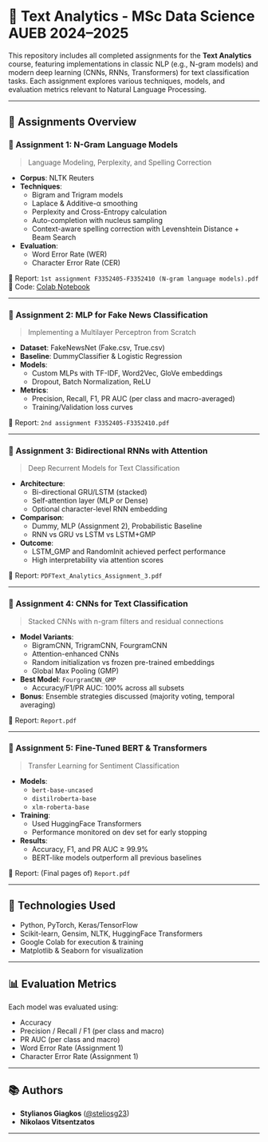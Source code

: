 # 🧠 Text Analytics - MSc Data Science AUEB 2024–2025  

This repository includes all completed assignments for the **Text Analytics** course, featuring implementations in classic NLP (e.g., N-gram models) and modern deep learning (CNNs, RNNs, Transformers) for text classification tasks. Each assignment explores various techniques, models, and evaluation metrics relevant to Natural Language Processing.

---

## 📁 Assignments Overview

### 🔹 Assignment 1: N-Gram Language Models  
> Language Modeling, Perplexity, and Spelling Correction

- **Corpus**: NLTK Reuters
- **Techniques**:
  - Bigram and Trigram models
  - Laplace & Additive-α smoothing
  - Perplexity and Cross-Entropy calculation
  - Auto-completion with nucleus sampling
  - Context-aware spelling correction with Levenshtein Distance + Beam Search
- **Evaluation**:
  - Word Error Rate (WER)
  - Character Error Rate (CER)

📎 Report: `1st assignment F3352405-F3352410 (N-gram language models).pdf`  
📓 Code: [Colab Notebook](https://colab.research.google.com/drive/1QPik6-YpZnA_pQxvZbSN6fxChK3B2BDV)

---

### 🔹 Assignment 2: MLP for Fake News Classification  
> Implementing a Multilayer Perceptron from Scratch

- **Dataset**: FakeNewsNet (Fake.csv, True.csv)
- **Baseline**: DummyClassifier & Logistic Regression
- **Models**:
  - Custom MLPs with TF-IDF, Word2Vec, GloVe embeddings
  - Dropout, Batch Normalization, ReLU
- **Metrics**:
  - Precision, Recall, F1, PR AUC (per class and macro-averaged)
  - Training/Validation loss curves

📎 Report: `2nd assignment F3352405-F3352410.pdf`

---

### 🔹 Assignment 3: Bidirectional RNNs with Attention  
> Deep Recurrent Models for Text Classification

- **Architecture**:
  - Bi-directional GRU/LSTM (stacked)
  - Self-attention layer (MLP or Dense)
  - Optional character-level RNN embedding
- **Comparison**:
  - Dummy, MLP (Assignment 2), Probabilistic Baseline
  - RNN vs GRU vs LSTM vs LSTM+GMP
- **Outcome**:
  - LSTM_GMP and RandomInit achieved perfect performance
  - High interpretability via attention scores

📎 Report: `PDFText_Analytics_Assignment_3.pdf`

---

### 🔹 Assignment 4: CNNs for Text Classification  
> Stacked CNNs with n-gram filters and residual connections

- **Model Variants**:
  - BigramCNN, TrigramCNN, FourgramCNN
  - Attention-enhanced CNNs
  - Random initialization vs frozen pre-trained embeddings
  - Global Max Pooling (GMP)
- **Best Model**: `FourgramCNN_GMP`
  - Accuracy/F1/PR AUC: 100% across all subsets
- **Bonus**: Ensemble strategies discussed (majority voting, temporal averaging)

📎 Report: `Report.pdf`

---

### 🔹 Assignment 5: Fine-Tuned BERT & Transformers  
> Transfer Learning for Sentiment Classification

- **Models**:
  - `bert-base-uncased`
  - `distilroberta-base`
  - `xlm-roberta-base`
- **Training**:
  - Used HuggingFace Transformers
  - Performance monitored on dev set for early stopping
- **Results**:
  - Accuracy, F1, and PR AUC ≥ 99.9%
  - BERT-like models outperform all previous baselines

📎 Report: (Final pages of) `Report.pdf`

---

## 🔧 Technologies Used

- Python, PyTorch, Keras/TensorFlow
- Scikit-learn, Gensim, NLTK, HuggingFace Transformers
- Google Colab for execution & training
- Matplotlib & Seaborn for visualization

---

## 📊 Evaluation Metrics

Each model was evaluated using:
- Accuracy
- Precision / Recall / F1 (per class and macro)
- PR AUC (per class and macro)
- Word Error Rate (Assignment 1)
- Character Error Rate (Assignment 1)

---

## 📚 Authors

- **Stylianos Giagkos** ([@steliosg23](https://github.com/steliosg23))  
- **Nikolaos Vitsentzatos**

---
